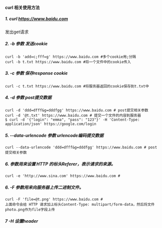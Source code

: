 #### curl 相关使用方法

##### 1.  curl https://www.baidu.com
发出get请求

##### 2. -b 参数 发送cookie
```
curl -b 'add=c;fff=g' https://www.baidu.com #多个cookie用;分隔
curl -b t.txt https://www.baidu.com #将一个文件中的cookie传入
```

##### 3. -c 参数 保存response cookie
```
curl -c t.txt https://www.baidu.com #将服务器返回的cookie保存到t.txt中
```

##### 4. -d 参数 post提交数据
```
curl -d 'ddd=dfff&g=dddfgg' https://www.baidu.com # post提交相关参数
curl -d '@t.txt' https://www.baidu.com # 提交一个文件的内容到服务器
$ curl -d '{"login": "emma", "pass": "123"}' -H 'Content-Type: application/json' https://google.com/login
```

##### 5. --data-urlencode 参数 urlencode编码提交数据
```
curl --data-urlencode 'ddd=dfff&g=dddfgg' https://www.baidu.com # post提交相关参数
```

##### 6. 参数用来设置 HTTP 的标头Referer，表示请求的来源。
```
curl -e 'http://www.sina.com' https://www.baidu.com # 
```

##### 6. -F 参数用来向服务器上传二进制文件。
```
curl -F 'file=@t.png' https://www.baidu.com # 
上面命令会给 HTTP 请求加上标头Content-Type: multipart/form-data，然后将文件photo.png作为file字段上传
```

##### 7 -H 设置header
